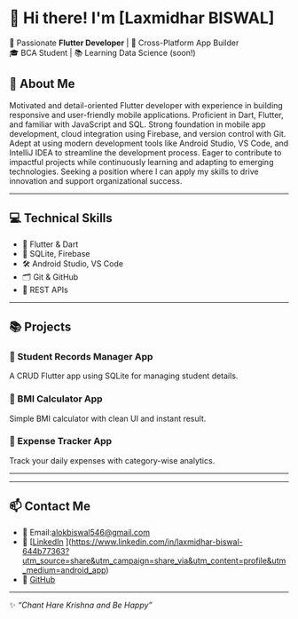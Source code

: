 # 👋 Hi there! I'm [Laxmidhar BISWAL]

🚀 Passionate **Flutter Developer** | 📱 Cross-Platform App Builder  
🎓 BCA Student | 📚 Learning Data Science (soon!)

## 📱 About Me
Motivated and detail-oriented Flutter developer with experience in building responsive and user-friendly mobile applications. Proficient in Dart, Flutter, and familiar with JavaScript and SQL. Strong foundation in mobile app development, cloud integration using Firebase, and version control with Git. Adept at using modern development tools like Android Studio, VS Code, and IntelliJ IDEA to streamline the development process. Eager to contribute to impactful projects while continuously learning and adapting to emerging technologies. Seeking a position where I can apply my skills to drive innovation and support organizational success.   



---

## 💻 Technical Skills
- 💙 Flutter & Dart  
- 💾 SQLite, Firebase  
- 🛠 Android Studio, VS Code  
- 🗂 Git & GitHub  
- 📡 REST APIs  

---

## 📚 Projects

### 📱 Student Records Manager App  
A CRUD Flutter app using SQLite for managing student details.

### 📱 BMI Calculator App  
Simple BMI calculator with clean UI and instant result.

### 📱 Expense Tracker App  
Track your daily expenses with category-wise analytics.

---


---

## 📫 Contact Me
- 📧 Email:alokbiswal546@gmail.com  
- 🔗 [[LinkedIn](#) ](https://www.linkedin.com/in/laxmidhar-biswal-644b77363?utm_source=share&utm_campaign=share_via&utm_content=profile&utm_medium=android_app) 
- 🐙 [GitHub](https://github.com/LaxmidharBiswal)

---

✨ *“Chant Hare Krishna and Be Happy”*
